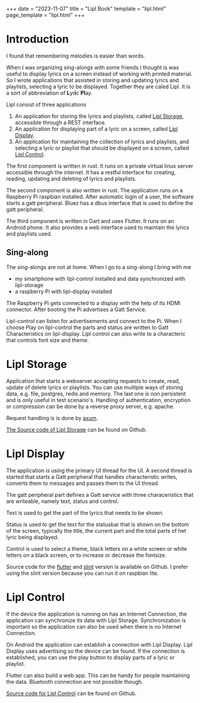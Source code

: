 +++
date = "2023-11-07"
title = "Lipl Book"
template = "lipl.html"
page_template = "lipl.html"
+++

# Introduction

I found that remembering melodies is easier than words.

When I was organizing sing-alongs with some friends I thought is was useful to display lyrics on a screen instead of working with printed material. So I wrote applications that assisted in storing and updating lyrics and playlists, selecting a lyric to be displayed. Together they are caled Lipl. It is a sort of abbreviation of **L**yr**i**c **Pl**ay.

Lipl consist of three applications

1. An application for storing the lyrics and playlists, called [Lipl Storage](#lipl-storage), accessible through a REST interface.
2. An application for displaying part of a lyric on a screen, called [Lipl Display](#lipl-display).
3. An application for maintaining the collection of lyrics and playlists, and selecting a lyric or playlist that should be displayed on a screen, called [Lipl Control](#lipl-control).

The first component is written in rust. It runs on a private virtual linux server accessible through the internet. It has a restful interface for creating, reading, updating and deleting of lyrics and playlists.

The second component is also written in rust. The application runs on a Raspberry Pi raspbian installed.
After automatic login of a user, the software starts a gatt peripheral. Bluez has a dbus interface that is used to define the gatt peripheral.

The third component is written in Dart and uses Flutter. It runs on an Android phone. It also provides a web interface used to maintain the lyrics and playlists used.

## Sing-along

The sing-alongs are not at home. When I go to a sing-along I bring with me
- my smartphone with lipl-control installed and data synchronized with lipl-storage
- a raspberry Pi with lipl-display installed

The Raspberry Pi gets connected to a display with the help of its HDMI connector. After booting the Pi advertises a Gatt Service.

Lipl-control can listen for advertisements and connect to the Pi. When I choose Play on lipl-control the parts and status are written to Gatt Characteristics on lipl-display. Lipl control can also write to a characteric that controls font size and theme.


# Lipl Storage

Application that starts a webserver accepting requests to create, read, update of delete lyrics or playlists.
You can use multiple ways of storing data, e.g. file, postgres, redis and memory. The last one is non persistent and is only useful in test scenario's.
Handling of authentication, encryption or compression can be done by a reverse proxy server, e.g. apache.

Request handling is is done by [axum](https://crates.io/crates/axum).

[The Source code of Lipl Storage](https://www.github.com/paulusminus/lipl-storage) can be found on Github.


# Lipl Display

The application is using the primary UI thread for the UI. A second thread is started that starts a Gatt peripheral that handles characteristic writes, converts them to messages and passes them to the UI thread.

The gatt peripheral part defines a Gatt service with three characeristics that are writeable, namely text, status and control.

Text is used to get the part of the lyrics that needs to be shown.

Status is used to get the text for the statusbar that is shown on the bottom of the screen, typically the title, the current part and the total parts of het lyric being displayed.

Control is used to select a theme, black letters on a white screen or white letters on a black screen, or to increase or decrease the fontsize.

Source code for the [flutter] and [slint] version is available on Github. I prefer using the slint version because you can run it on raspbian lite.

[flutter]: https://www.github.com/paulusminus/lipl-display-flutter
[slint]: https://www.github.com/paulusminus/lipl-display


# Lipl Control

If the device the application is running on has an Internet Connection, the application can synchronize its data with Lipl Storage. Synchronization is important so the application can also be used when there is no Internet Connection.

On Android the application can establish a connection with Lipl Display. Lipl Display uses advertising so the device can be found.
If the connection is established, you can use the play button to display parts of a lyric or playlist.

Flutter can also build a web app. This can be handy for people maintaining the data. Bluetooth connection are not possible though.

[Source code for Lipl Control](https://www.github.com/paulusminus/lipl-control-flutter) can be found on Github.
